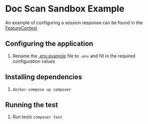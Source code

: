 # Doc Scan Sandbox Example

An example of configuring a session response can be found in the [FeatureContext](./features/bootstrap/FeatureContext.php)

## Configuring the application

1. Rename the [.env.example](.env.example) file to `.env` and fill in the required configuration values

## Installing dependencies

1. `docker-compose up composer`

## Running the test

1. Run tests `composer test`
